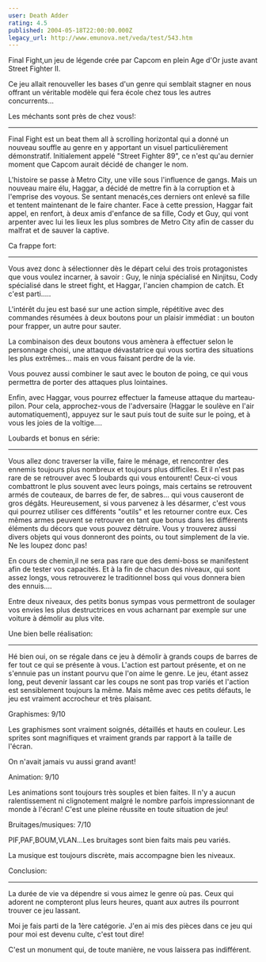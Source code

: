 ```yaml
---
user: Death Adder
rating: 4.5
published: 2004-05-18T22:00:00.000Z
legacy_url: http://www.emunova.net/veda/test/543.htm
---
```

Final Fight,un jeu de légende crée par Capcom en plein Age d'Or juste avant Street Fighter II.  

Ce jeu allait renouveller les bases d'un genre qui semblait stagner en nous offrant un véritable modèle qui fera école chez tous les autres concurrents...  

  

  

Les méchants sont près de chez vous!:  

-----------------------------------------------  

Final Fight est un beat them all à scrolling horizontal qui a donné un nouveau souffle au genre en y apportant un visuel particulièrement démonstratif. Initialement appelé "Street Fighter 89", ce n'est qu'au dernier moment que Capcom aurait décidé de changer le nom.  

L'histoire se passe à Metro City, une ville sous l'influence de gangs. Mais un nouveau maire élu, Haggar, a décidé de mettre fin à la corruption et à l'emprise des voyous. Se sentant menacés,ces derniers ont enlevé sa fille et tentent maintenant de le faire chanter. Face à cette pression, Haggar fait appel, en renfort, à deux amis d'enfance de sa fille, Cody et Guy, qui vont arpenter avec lui les lieux les plus sombres de Metro City afin de casser du malfrat et de sauver la captive.  

  

  

Ca frappe fort:  

------------------  

Vous avez donc à sélectionner dès le départ celui des trois protagonistes que vous voulez incarner, à savoir : Guy, le ninja spécialisé en Ninjitsu, Cody spécialisé dans le street fight, et Haggar, l'ancien champion de catch. Et c'est parti.....  

L'intérêt du jeu est basé sur une action simple, répétitive avec des commandes résumées à deux boutons pour un plaisir immédiat : un bouton pour frapper, un autre pour sauter.  

La combinaison des deux boutons vous amènera à effectuer selon le personnage choisi, une attaque dévastatrice qui vous sortira des situations les plus extrêmes... mais en vous faisant perdre de la vie.  

Vous pouvez aussi combiner le saut avec le bouton de poing, ce qui vous permettra de porter des attaques plus lointaines.  

Enfin, avec Haggar, vous pourrez effectuer la fameuse attaque du marteau-pilon. Pour cela, approchez-vous de l'adversaire (Haggar le soulève en l'air automatiquement), appuyez sur le saut puis tout de suite sur le poing, et à vous les joies de la voltige....  

  

  

Loubards et bonus en série:  

----------------------------------  

Vous allez donc traverser la ville, faire le ménage, et rencontrer des ennemis toujours plus nombreux et toujours plus difficiles. Et il n'est pas rare de se retrouver avec 5 loubards qui vous entourent! Ceux-ci vous combattront le plus souvent avec leurs poings, mais certains se retrouvent armés de couteaux, de barres de fer, de sabres... qui vous causeront de gros dégâts. Heureusement, si vous parvenez à les désarmer, c'est vous qui pourrez utiliser ces différents "outils" et les retourner contre eux. Ces mêmes armes peuvent se retrouver en tant que bonus dans les différents éléments du décors que vous pouvez détruire. Vous y trouverez aussi divers objets qui vous donneront des points, ou tout simplement de la vie. Ne les loupez donc pas!  

En cours de chemin,il ne sera pas rare que des demi-boss se manifestent afin de tester vos capacités. Et à la fin de chacun des niveaux, qui sont assez longs, vous retrouverez le traditionnel boss qui vous donnera bien des ennuis....  

Entre deux niveaux, des petits bonus sympas vous permettront de soulager vos envies les plus destructrices en vous acharnant par exemple sur une voiture à démolir au plus vite.  

  

  

Une bien belle réalisation:  

---------------------------------  

Hé bien oui, on se régale dans ce jeu à démolir à grands coups de barres de fer tout ce qui se présente à vous. L'action est partout présente, et on ne s'ennuie pas un instant pourvu que l'on aime le genre. Le jeu, étant assez long, peut devenir lassant car les coups ne sont pas trop variés et l'action est sensiblement toujours la même. Mais même avec ces petits défauts, le jeu est vraiment accrocheur et très plaisant.  

  

Graphismes: 9/10  

Les graphismes sont vraiment soignés, détaillés et hauts en couleur. Les sprites sont magnifiques et vraiment grands par rapport à la taille de l'écran.  

On n'avait jamais vu aussi grand avant!  

  

Animation: 9/10  

Les animations sont toujours très souples et bien faites. Il n'y a aucun ralentissement ni clignotement malgré le nombre parfois impressionnant de monde à l'écran! C'est une pleine réussite en toute situation de jeu!  

  

Bruitages/musiques: 7/10  

PIF,PAF,BOUM,VLAN...Les bruitages sont bien faits mais peu variés.   

La musique est toujours discrète, mais accompagne bien les niveaux.  

  

  

Conclusion:  

---------------  

La durée de vie va dépendre si vous aimez le genre où pas. Ceux qui adorent ne compteront plus leurs heures, quant aux autres ils pourront trouver ce jeu lassant.  

Moi je fais parti de la 1ère catégorie. J'en ai mis des pièces dans ce jeu qui pour moi est devenu culte, c'est tout dire!   

C'est un monument qui, de toute manière, ne vous laissera pas indifférent.